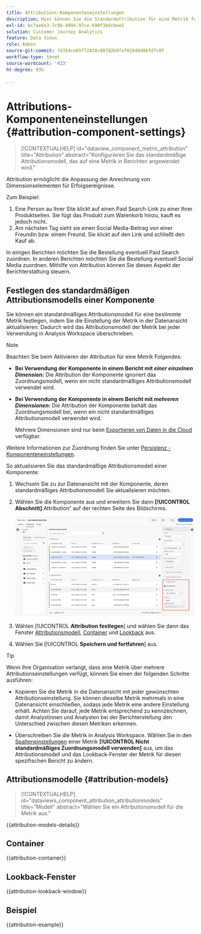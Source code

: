 ```yaml
---
title: Attributions-Komponenteneinstellungen
description: Hier können Sie die Standardattribution für eine Metrik festlegen.
exl-id: bc7ae6e3-7c9b-4994-97ce-690f3bdcbee5
solution: Customer Journey Analytics
feature: Data Views
role: Admin
source-git-commit: 7d354ce65f72838c007d2b9faf02848d86fd7c0f
workflow-type: tm+mt
source-wordcount: '413'
ht-degree: 93%

---
```


# Attributions-Komponenteneinstellungen {#attribution-component-settings}

<!-- markdownlint-disable MD034 -->

>[!CONTEXTUALHELP]
>id="dataview_component_metric_attribution"
>title="Attribution"
>abstract="Konfigurieren Sie das standardmäßige Attributionsmodell, das auf eine Metrik in Berichten angewendet wird."

<!-- markdownlint-enable MD034 -->


Attribution ermöglicht die Anpassung der Anrechnung von Dimensionselementen für Erfolgsereignisse.

Zum Beispiel:

1. Eine Person au Ihrer Site klickt auf einen Paid Search-Link zu einer Ihrer Produktseiten. Sie fügt das Produkt zum Warenkorb hinzu, kauft es jedoch nicht.
2. Am nächsten Tag sieht sie einen Social Media-Beitrag von einer Freundin bzw. einem Freund. Sie klickt auf den Link und schließt den Kauf ab.

In einigen Berichten möchten Sie die Bestellung eventuell Paid Search zuordnen. In anderen Berichten möchten Sie die Bestellung eventuell Social Media zuordnen. Mithilfe von Attribution können Sie diesen Aspekt der Berichterstattung steuern.

## Festlegen des standardmäßigen Attributionsmodells einer Komponente

Sie können ein standardmäßiges Attributionsmodell für eine bestimmte Metrik festlegen, indem Sie die Einstellung der Metrik in der Datenansicht aktualisieren. Dadurch wird das Attributionsmodell der Metrik bei jeder Verwendung in Analysis Workspace überschrieben.

>[!NOTE]
>
>Beachten Sie beim Aktivieren der Attribution für eine Metrik Folgendes:
>
>* **Bei Verwendung der Komponente in einem Bericht mit *einer einzelnen Dimension*:** Die Attribution der Komponente ignoriert das Zuordnungsmodell, wenn ein nicht standardmäßiges Attributionsmodell verwendet wird.
>
>* **Bei Verwendung der Komponente in einem Bericht mit *mehreren Dimensionen*:** Die Attribution der Komponente behält das Zuordnungsmodell bei, wenn ein nicht standardmäßiges Attributionsmodell verwendet wird.
>
>   Mehrere Dimensionen sind nur beim [Exportieren von Daten in die Cloud](/help/analysis-workspace/export/export-cloud.md) verfügbar.
>
> Weitere Informationen zur Zuordnung finden Sie unter [Persistenz - Komponenteneinstellungen](/help/data-views/component-settings/persistence.md).

So aktualisieren Sie das standardmäßige Attributionsmodell einer Komponente:

1. Wechseln Sie zu zur Datenansicht mit der Komponente, deren standardmäßiges Attributionsmodell Sie aktualisieren möchten.

1. Wählen Sie die Komponente aus und erweitern Sie dann **[!UICONTROL Abschnitt]** Attribution“ auf der rechten Seite des Bildschirms.

   ![Datenansichtsfenster mit hervorgehobener Option Attribution festlegen](../assets/attribution-settings.png)

1. Wählen [!UICONTROL **Attribution festlegen**] und wählen Sie dann das Fenster [Attributionsmodell](#attribution-models), [Container](#container) und [Lookback](#lookback-window) aus.



1. Wählen Sie [!UICONTROL **Speichern und fortfahren**] aus.

>[!TIP]
>
>Wenn Ihre Organisation verlangt, dass eine Metrik über mehrere Attributionseinstellungen verfügt, können Sie einen der folgenden Schritte ausführen:
>
> * Kopieren Sie die Metrik in die Datenansicht mit jeder gewünschten Attributionseinstellung. Sie können dieselbe Metrik mehrmals in eine Datenansicht einschließen, sodass jede Metrik eine andere Einstellung erhält. Achten Sie darauf, jede Metrik entsprechend zu kennzeichnen, damit Analystinnen und Analysten bei der Berichterstellung den Unterschied zwischen diesen Metriken erkennen.
>
> * Überschreiben Sie die Metrik in Analysis Workspace. Wählen Sie in den [Spalteneinstellungen](/help/analysis-workspace/visualizations/freeform-table/column-row-settings/column-settings.md) einer Metrik **[!UICONTROL Nicht standardmäßiges Zuordnungsmodell verwenden]** aus, um das Attributionsmodell und das Lookback-Fenster der Metrik für diesen spezifischen Bericht zu ändern.

## Attributionsmodelle {#attribution-models}

<!-- markdownlint-disable MD034 -->

>[!CONTEXTUALHELP]
>id="dataviews_component_attribution_attributionmodels"
>title="Modell"
>abstract="Wählen Sie ein Attributionsmodell für die Metrik aus."

<!-- markdownlint-enable MD034 -->

{{attribution-models-details}}

## Container

{{attribution-container}}

## Lookback-Fenster

{{attribution-lookback-window}}

## Beispiel

{{attribution-example}}
